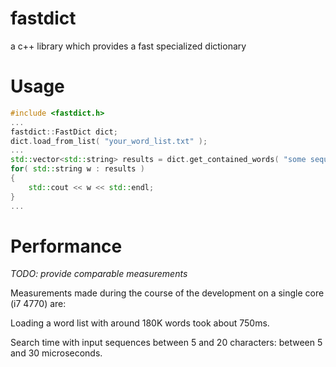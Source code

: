 # fastdict
a c++ library which provides a fast specialized dictionary

# Usage
```cpp
#include <fastdict.h>
...
fastdict::FastDict dict;
dict.load_from_list( "your_word_list.txt" );
...
std::vector<std::string> results = dict.get_contained_words( "some sequence" );
for( std::string w : results )
{
    std::cout << w << std::endl;
}
...
```

# Performance

_TODO: provide comparable measurements_

Measurements made during the course of the development on a single core (i7 4770) are:

Loading a word list with around 180K words took about 750ms.

Search time with input sequences between 5 and 20 characters: between 5 and 30 microseconds.

